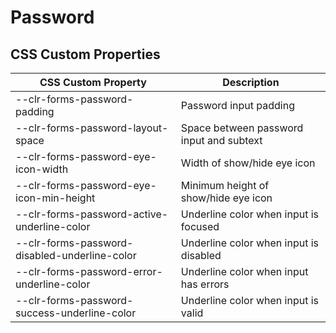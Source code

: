 # Password

## CSS Custom Properties

| CSS Custom Property                           | Description                              |
| --------------------------------------------- | ---------------------------------------- |
| --clr-forms-password-padding                  | Password input padding                   |
| --clr-forms-password-layout-space             | Space between password input and subtext |
| --clr-forms-password-eye-icon-width           | Width of show/hide eye icon              |
| --clr-forms-password-eye-icon-min-height      | Minimum height of show/hide eye icon     |
| --clr-forms-password-active-underline-color   | Underline color when input is focused    |
| --clr-forms-password-disabled-underline-color | Underline color when input is disabled   |
| --clr-forms-password-error-underline-color    | Underline color when input has errors    |
| --clr-forms-password-success-underline-color  | Underline color when input is valid      |
